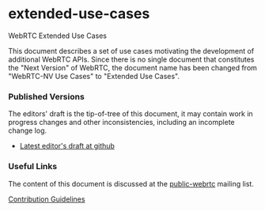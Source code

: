 # extended-use-cases
WebRTC Extended Use Cases

This document describes a set of use cases motivating the development of
additional WebRTC APIs. Since there is no single document that constitutes
the "Next Version" of WebRTC, the document name has been changed from
"WebRTC-NV Use Cases" to "Extended Use Cases". 

### Published Versions

The editors' draft is the tip-of-tree of this document, it may contain work in
progress changes and other inconsistencies, including an incomplete change log.

* [Latest editor's draft at github](https://w3c.github.io/webrtc-nv-use-cases/)

### Useful Links

The content of this document is discussed at the
[public-webrtc](https://lists.w3.org/Archives/Public/public-webrtc/)
mailing list.

[Contribution Guidelines](CONTRIBUTING.md)
